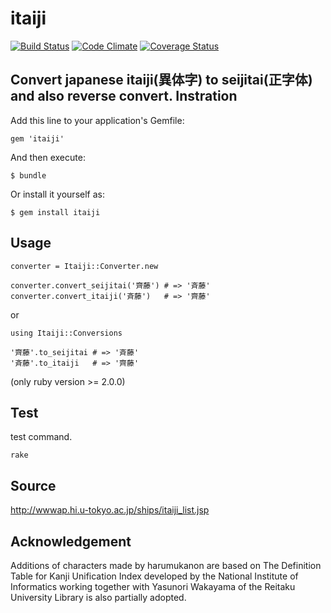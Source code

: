 # itaiji

[![Build Status](https://travis-ci.org/camelmasa/itaiji.png)](https://travis-ci.org/camelmasa/itaiji)
[![Code Climate](https://codeclimate.com/github/camelmasa/itaiji.png)](https://codeclimate.com/github/camelmasa/itaiji)
[![Coverage Status](https://coveralls.io/repos/camelmasa/itaiji/badge.png?branch=master)](https://coveralls.io/r/camelmasa/itaiji?branch=master)


Convert japanese itaiji(異体字) to seijitai(正字体) and also reverse convert.
Instration
----------

Add this line to your application's Gemfile:

    gem 'itaiji'

And then execute:

    $ bundle

Or install it yourself as:

    $ gem install itaiji

Usage
-----

```
converter = Itaiji::Converter.new

converter.convert_seijitai('齊藤') # => '斉藤'
converter.convert_itaiji('斉藤')   # => '齊藤'
```

or

```
using Itaiji::Conversions

'齊藤'.to_seijitai # => '斉藤'
'斉藤'.to_itaiji   # => '齊藤'
```

(only ruby version >= 2.0.0)


Test
----

test command.

```
rake
```

Source
------
http://wwwap.hi.u-tokyo.ac.jp/ships/itaiji_list.jsp

Acknowledgement
------
Additions of characters made by harumukanon are based on The Definition Table for Kanji Unification Index developed by the National Institute of Informatics working together with Yasunori Wakayama of the Reitaku University Library is also partially adopted.
